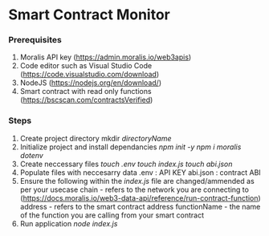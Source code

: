 
# Smart Contract Monitor

### Prerequisites
1. Moralis API key (https://admin.moralis.io/web3apis)
2. Code editor such as Visual Studio Code (https://code.visualstudio.com/download)
3. NodeJS (https://nodejs.org/en/download/)
4. Smart contract with read only functions (https://bscscan.com/contractsVerified)

### Steps

1. Create project directory
		mkdir *directoryName*
2. Initialize project and install dependancies
		*npm init -y*
		*npm i moralis dotenv*
1. Create neccessary files
		*touch .env*
		*touch index.js*
		*touch abi.json*
4. Populate files with neccesarry data
		.env : API KEY
		abi.json : contract ABI
5. Ensure the following within the *index.js* file are changed/ammended as per your usecase
		chain - refers to the network you are connecting to (https://docs.moralis.io/web3-data-api/reference/run-contract-function)
		address - refers to the smart contract address
		functionName - the name of the function you are calling from your smart contract
6. Run application
		*node index.js*